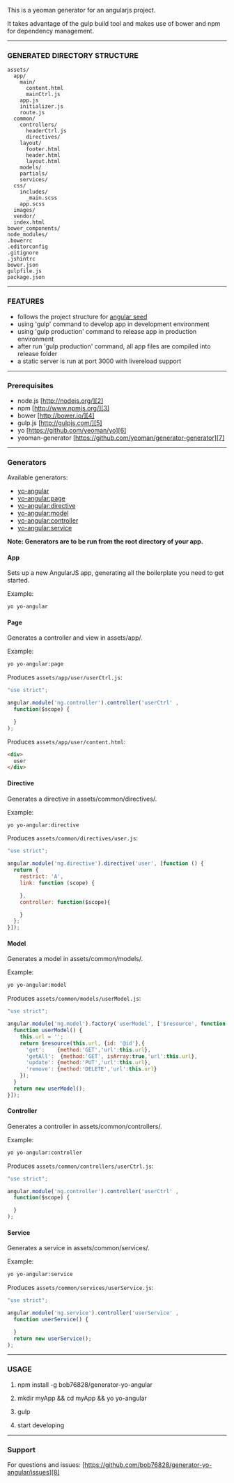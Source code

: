 This is a yeoman generator for an angularjs project.

It takes advantage of the gulp build tool and makes use of bower and npm for dependency management.

-----

### GENERATED DIRECTORY STRUCTURE ###

    assets/
      app/
        main/
          content.html
          mainCtrl.js
        app.js
        initializer.js
        route.js
      common/
        controllers/
          headerCtrl.js
          directives/
        layout/
          footer.html
          header.html
          layout.html
        models/
        partials/
        services/
      css/
        includes/
          _main.scss
        app.scss
      images/
      vendor/
      index.html
    bower_components/    
    node_modules/
    .bowerrc
    .editorconfig
    .gitignore
    .jshintrc
    bower.json
    gulpfile.js
    package.json

-----

### FEATURES ###
- follows the project structure for [angular seed][1]
- using 'gulp' command to develop app in development environment
- using 'gulp production' command to release app in production environment
- after run 'gulp production' command, all app files are compiled into release folder
- a static server is run at port 3000 with livereload support

-----

### Prerequisites ###
- node.js [http://nodejs.org/][2]
- npm [http://www.npmjs.org/][3]
- bower [http://bower.io/][4]
- gulp.js [http://gulpjs.com/][5]
- yo [https://github.com/yeoman/yo][6]
- yeoman-generator [https://github.com/yeoman/generator-generator][7]

-----

### Generators ###

Available generators:

* [yo-angular](#app)
* [yo-angular:page](#controller)
* [yo-angular:directive](#directive)
* [yo-angular:model](#model)
* [yo-angular:controller](#controller)
* [yo-angular:service](#service)

**Note: Generators are to be run from the root directory of your app.**

#### App ####
Sets up a new AngularJS app, generating all the boilerplate you need to get started.
  
Example:  
```bash
yo yo-angular
```
  
#### Page ####
Generates a controller and view in assets/app/.
  
Example:  
```bash
yo yo-angular:page
```

Produces `assets/app/user/userCtrl.js`:
```javascript
"use strict";

angular.module('ng.controller').controller('userCtrl' ,
  function($scope) {

  }
);

```

Produces `assets/app/user/content.html`:
```html
<div>
  user
</div>
```

  
#### Directive ####
Generates a directive in assets/common/directives/.
  
Example:  
```bash
yo yo-angular:directive
```
  
Produces `assets/common/directives/user.js`:  
```javascript
"use strict";

angular.module('ng.directive').directive('user', [function () {
  return {
    restrict: 'A',
    link: function (scope) {

    },
    controller: function($scope){

    }
  };
}]);
```
  
#### Model ####
Generates a model in assets/common/models/.
  
Example:  
```bash
yo yo-angular:model
```
  
Produces `assets/common/models/userModel.js`:  
```javascript
"use strict";

angular.module('ng.model').factory('userModel', ['$resource', function($resource) {
  function userModel() {
    this.url = '';
    return $resource(this.url, {id: '@id'},{
      'get':    {method:'GET','url':this.url},
      'getAll':  {method:'GET', isArray:true,'url':this.url},
      'update': {method:'PUT','url':this.url},
      'remove': {method:'DELETE','url':this.url}
    });
  }
  return new userModel();
}]);

```
  
#### Controller ####
Generates a controller in assets/common/controllers/.
  
Example:  
```bash
yo yo-angular:controller
```
  
Produces `assets/common/controllers/userCtrl.js`:  
```javascript
"use strict";

angular.module('ng.controller').controller('userCtrl' ,
  function($scope) {

  }
);

```
  
#### Service ####
Generates a service in assets/common/services/.
  
Example:  
```bash
yo yo-angular:service
```
  
Produces `assets/common/services/userService.js`:  
```javascript
"use strict";

angular.module('ng.service').controller('userService' ,
  function userService() {

  }
  return new userService();
);

```
  
----

### USAGE ###
1) npm install -g bob76828/generator-yo-angular

2) mkdir myApp && cd myApp && yo yo-angular

3) gulp

6) start developing

----

### Support ###
For questions and issues: [https://github.com/bob76828/generator-yo-angular/issues][8]


  [1]: https://github.com/angular/angular-seed
  [2]: http://nodejs.org/
  [3]: http://www.npmjs.org/
  [4]: http://bower.io/
  [5]: http://gulpjs.com/
  [6]: https://github.com/yeoman/yo
  [7]: https://github.com/yeoman/generator-generator
  [8]: https://github.com/henyojess/generator-gulp-ng/issues
